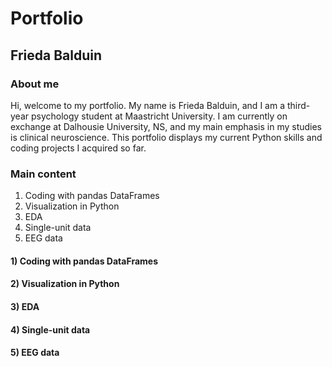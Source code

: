 # Portfolio
## Frieda Balduin

### About me

Hi, welcome to my portfolio. My name is Frieda Balduin, and I am a third-year psychology student at Maastricht University.
I am currently on exchange at Dalhousie University, NS, and my main emphasis in my studies is clinical neuroscience.
This portfolio displays my current Python skills and coding projects I acquired so far.

### Main content

1. Coding with pandas DataFrames
2. Visualization in Python
3. EDA
4. Single-unit data
5. EEG data


#### 1) Coding with pandas DataFrames


#### 2) Visualization in Python


#### 3) EDA


#### 4) Single-unit data


#### 5) EEG data
